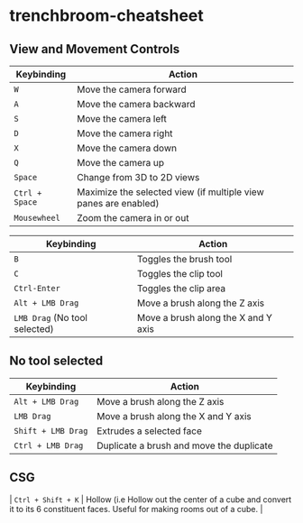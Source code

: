 # trenchbroom-cheatsheet


## View and Movement Controls

| Keybinding                    | Action                                                          |
|-------------------------------|-----------------------------------------------------------------|
| `W`                           | Move the camera forward                                         |
| `A`                           | Move the camera backward                                        |
| `S`                           | Move the camera left                                            |
| `D`                           | Move the camera right                                           |
| `X`                           | Move the camera down                                            |
| `Q`                           | Move the camera up                                              |
| `Space`                       | Change from 3D to 2D views                                      |
| `Ctrl + Space`                | Maximize the selected view (if multiple view panes are enabled) |
| `Mousewheel`                  | Zoom the camera in or out                                       |


| Keybinding                    | Action                              |
|-------------------------------|-------------------------------------|
| `B`                           | Toggles the brush tool              |
| `C`                           | Toggles the clip tool               |
| `Ctrl-Enter`                  | Toggles the clip area               |
| `Alt + LMB Drag`              | Move a brush along the Z axis       |
| `LMB Drag` (No tool selected) | Move a brush along the X and Y axis |


## No tool selected


| Keybinding                    | Action                                   |
|-------------------------------|------------------------------------------|
| `Alt + LMB Drag`              | Move a brush along the Z axis            |
| `LMB Drag`                    | Move a brush along the X and Y axis      |
| `Shift + LMB Drag`            | Extrudes a selected face                 |
| `Ctrl + LMB Drag`             | Duplicate a brush and move the duplicate |

## CSG 

| `Ctrl + Shift + K`             | Hollow (i.e Hollow out the center of a cube and convert it to its 6 constituent faces. Useful for making rooms out of a cube. |
